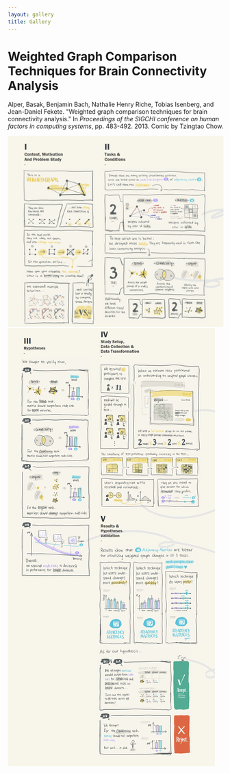 ```yaml
---
layout: gallery
title: Gallery
---
```


# Weighted Graph Comparison Techniques for Brain Connectivity Analysis

Alper, Basak, Benjamin Bach, Nathalie Henry Riche, Tobias Isenberg, and Jean-Daniel Fekete. "Weighted graph comparison techniques for brain connectivity analysis." In _Proceedings of the SIGCHI conference on human factors in computing systems_, pp. 483-492. 2013. Comic by Tzingtao Chow.

![](/assets/gallery/1-1.jpg)
![](/assets/gallery/1-2.jpg)
